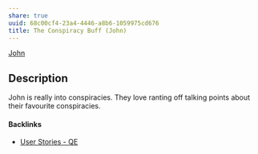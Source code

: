 ```yaml
---
share: true
uuid: 68c00cf4-23a4-4446-a8b6-1059975cd676
title: The Conspiracy Buff (John)
---
```

[John](/dentropydaemon-wiki/Projects/Quest(ion)%20Engine/Peronas/John.md)

## Description

John is really into conspiracies. They love ranting off talking points about their favourite conspiracies.

#### Backlinks

* [User Stories - QE](/f137b314-579f-42ab-8be5-1c72bf9ebcd9)